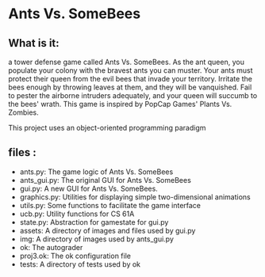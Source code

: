 # Ants Vs. SomeBees
## What is it:
a tower defense game called Ants Vs. SomeBees. 
As the ant queen, you populate your colony with the bravest ants you can muster.
Your ants must protect their queen from the evil bees that 
invade your territory. Irritate the bees enough by throwing leaves at them, 
and they will be vanquished. Fail to pester the airborne intruders adequately, 
and your queen will succumb to the bees' wrath. This game is inspired by 
PopCap Games' Plants Vs. Zombies.

This project uses an object-oriented programming paradigm
## files : 
* ants.py: The game logic of Ants Vs. SomeBees
* ants_gui.py: The original GUI for Ants Vs. SomeBees
* gui.py: A new GUI for Ants Vs. SomeBees.
* graphics.py: Utilities for displaying simple two-dimensional animations
* utils.py: Some functions to facilitate the game interface
* ucb.py: Utility functions for CS 61A
* state.py: Abstraction for gamestate for gui.py
* assets: A directory of images and files used by gui.py
* img: A directory of images used by ants_gui.py
* ok: The autograder
* proj3.ok: The ok configuration file
* tests: A directory of tests used by ok

